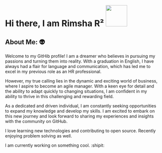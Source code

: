 # Hi there, I am Rimsha R²  <img src="https://camo.githubusercontent.com/b0fa06ee100360ae8811a115c133de7848891e3b/68747470733a2f2f6769746875622e6769746875626173736574732e636f6d2f696d616765732f6d6f6e612d776869737065722e676966" width="70" height="70" />


## About Me:  :alien:
Welcome to my GitHib profile! I am a dreamer who believes in pursuing my passions and turning them into reality. With a graduation in English, I have always had a flair for language and communication, which has led me to excel in my previous role as an HR professional.

However, my true calling lies in the dynamic and exciting world of business, where I aspire to become an agile manager. With a keen eye for detail and the ability to adapt quickly to changing situations, I am confident in my ability to thrive in this challenging and rewarding field.

As a dedicated and driven individual, I am constantly seeking opportunities to expand my knowledge and develop my skills. I am excited to embark on this new journey and look forward to sharing my experiences and insights with the community on GitHub. </br>


I love learning new technologies and contributing to open source. Recently enjoying problem solving as well.

I am currently working on something cool. :shipit:  </br>



          




